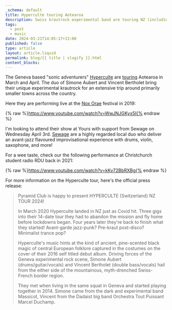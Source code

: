 ```yaml
---
_schema: default
title: Hyperculte touring Aotearoa
description: Swiss krautrock experimental band are touring NZ (including Otepoti).
tags:
  - post
  - music
date: 2024-03-21T14:05:17+13:00
published: false
type: article
layout: article.liquid
permalink: blog/{{ title | slugify }}.html
content_blocks:
---
```

The Geneva based "sonic adventurers" <a href="https://hyperculte.bandcamp.com/" title="Hyperculte's Bandcamp page" target="_blank" rel="noopener">Hyperculte</a> are <a href="https://www.undertheradar.co.nz/news/21260/Hyperculte-Switzerland-Touring-New-Zealand-In-March--April.utr" title="Tour details are Under the Radar." target="_blank" rel="noopener">touring</a> Aotearoa in March and April. The duo of Simone Aubert and Vincent Bertholet bring their unique experimental krautrock for an extensive trip around primarily smaller towns across the country.

Here they are performing live at the <a href="https://www.noxorae.ch/le-festival" title="Website for the Nox Orae festival in Geneva" target="_blank" rel="noopener">Nox Orae</a> festival in 2019:

{% raw %}https://www.youtube.com/watch?v=WwJNJGKyx5I{% endraw %}

I'm looking to attend their show at Yours with support from Sewage on Wednesday April 3rd. <a href="https://cmr-sewage.bandcamp.com/album/sewage" title="Sewage's Bandcamp page" target="_blank" rel="noopener">Sewage</a> are a highly regarded local duo who deliver an avant-jazz flavoured improvisational experience with drums, violin, saxophone, and more!

For a wee taste, check our the following performance at Christchurch student radio RDU back in 2021:

{% raw %}https://www.youtube.com/watch?v=kKv72BbRXBg{% endraw %}

For more information on the Hyperculte tour, here's the official press release:

> Pyramid Club is happy to present HYPERCULTE (Switzerland) NZ TOUR 2024!
>
> In March 2020 Hyperculte landed in NZ just as Covid hit. Three gigs into their 14-date tour they had to abandon the mission and fly home before lockdowns began. Four years later they're back to finish what they started! Avant-garde jazz-punk? Pre-kraut post-disco? Minimalist trance pop?
>
> Hyperculte's music hints at the kind of ancient, pine-scented black magic of central European folklore captured in the costumes on the cover of their 2016 self titled debut album. Driving forces of the Geneva experimental rock scene, Simone Aubert (drums/guitar/vocals) and Vincent Bertholet (double bass/vocals) hail from the either side of the mountainous, myth-drenched Swiss-French border region.
>
> They met when living in the same squat in Geneva and started playing together in 2014. Simone came from the dark and experimental band Massicot, Vincent from the Dadaist big band Orchestra Tout Puissant Marcel Duchamp.

&nbsp;

&nbsp;